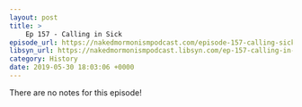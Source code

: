 ```yaml
---
layout: post
title: >
    Ep 157 - Calling in Sick
episode_url: https://nakedmormonismpodcast.com/episode-157-calling-sick/
libsyn_url: https://nakedmormonismpodcast.libsyn.com/ep-157-calling-in-sick
category: History
date: 2019-05-30 18:03:06 +0000
---
```


There are no notes for this episode!
